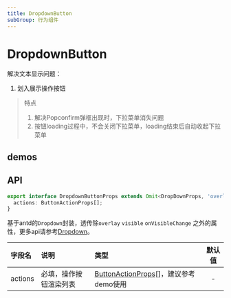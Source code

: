 ```yaml
---
title: DropdownButton
subGroup: 行为组件
---
```


# DropdownButton

解决文本显示问题：

1. 划入展示操作按钮

> 特点
> 1. 解决Popconfirm弹框出现时，下拉菜单消失问题
> 2. 按钮loading过程中，不会关闭下拉菜单，loading结束后自动收起下拉菜单

## demos

<Demo src="./demos/dropdownbutton.tsx" />

## API

```ts
export interface DropdownButtonProps extends Omit<DropDownProps, 'overlay' | 'visible' | 'onVisibleChange'> {
  actions: ButtonActionProps[];
}
```

基于antd的`Dropdown`封装，透传除`overlay` `visible` `onVisibleChange` 之外的属性，更多api请参考[Dropdown](https://ant.design/components/dropdown-cn/#API)。


| 字段名 |  说明 |类型 | 默认值 |
| :-----| :---- | :---- | :----: |
| actions | 必填，操作按钮渲染列表 | [ButtonActionProps](/components/Actions#actionbutton)[]，建议参考demo使用 | - |